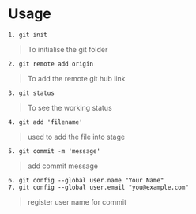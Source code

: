 # Usage 

    1. git init

>  To initialise the git folder 

    2. git remote add origin 

> To add the remote git hub link

    3. git status

> To see the working status   

    4. git add 'filename'

> used to add the file into stage

    5. git commit -m 'message'

> add commit message

    6. git config --global user.name "Your Name"
    7. git config --global user.email "you@example.com"

> register user name for commit
